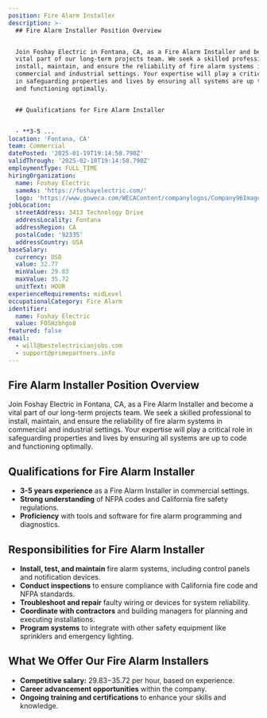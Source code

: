 ```yaml
---
position: Fire Alarm Installer
description: >-
  ## Fire Alarm Installer Position Overview


  Join Foshay Electric in Fontana, CA, as a Fire Alarm Installer and become a
  vital part of our long-term projects team. We seek a skilled professional to
  install, maintain, and ensure the reliability of fire alarm systems in
  commercial and industrial settings. Your expertise will play a critical role
  in safeguarding properties and lives by ensuring all systems are up to code
  and functioning optimally.


  ## Qualifications for Fire Alarm Installer


  - **3-5 ...
location: 'Fontana, CA'
team: Commercial
datePosted: '2025-01-19T19:14:58.790Z'
validThrough: '2025-02-18T19:14:58.790Z'
employmentType: FULL_TIME
hiringOrganization:
  name: Foshay Electric
  sameAs: 'https://foshayelectric.com/'
  logo: 'https://www.goweca.com/WECAContent/companylogos/Company96Image.png'
jobLocation:
  streetAddress: 3413 Technology Drive
  addressLocality: Fontana
  addressRegion: CA
  postalCode: '92335'
  addressCountry: USA
baseSalary:
  currency: USD
  value: 32.77
  minValue: 29.83
  maxValue: 35.72
  unitText: HOUR
experienceRequirements: midLevel
occupationalCategory: Fire Alarm
identifier:
  name: Foshay Electric
  value: FOSHzbhgo8
featured: false
email:
  - will@bestelectricianjobs.com
  - support@primepartners.info
---
```




## Fire Alarm Installer Position Overview

Join Foshay Electric in Fontana, CA, as a Fire Alarm Installer and become a vital part of our long-term projects team. We seek a skilled professional to install, maintain, and ensure the reliability of fire alarm systems in commercial and industrial settings. Your expertise will play a critical role in safeguarding properties and lives by ensuring all systems are up to code and functioning optimally.

## Qualifications for Fire Alarm Installer

- **3-5 years experience** as a Fire Alarm Installer in commercial settings.
- **Strong understanding** of NFPA codes and California fire safety regulations.
- **Proficiency** with tools and software for fire alarm programming and diagnostics.

## Responsibilities for Fire Alarm Installer

- **Install, test, and maintain** fire alarm systems, including control panels and notification devices.
- **Conduct inspections** to ensure compliance with California fire code and NFPA standards.
- **Troubleshoot and repair** faulty wiring or devices for system reliability.
- **Coordinate with contractors** and building managers for planning and executing installations.
- **Program systems** to integrate with other safety equipment like sprinklers and emergency lighting.

## What We Offer Our Fire Alarm Installers

- **Competitive salary:** $29.83-$35.72 per hour, based on experience.
- **Career advancement opportunities** within the company.
- **Ongoing training and certifications** to enhance your skills and knowledge.